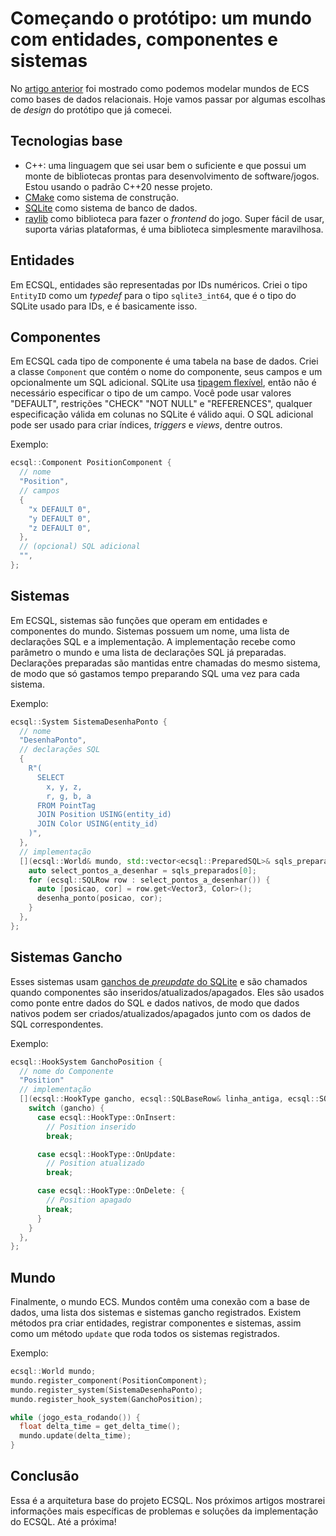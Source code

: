 # Começando o protótipo: um mundo com entidades, componentes e sistemas
No [artigo anterior](01-ecs-databases-pt.md) foi mostrado como podemos modelar mundos de ECS como bases de dados relacionais.
Hoje vamos passar por algumas escolhas de *design* do protótipo que já comecei.


## Tecnologias base
- C++: uma linguagem que sei usar bem o suficiente e que possui um monte de bibliotecas prontas para desenvolvimento de software/jogos.
  Estou usando o padrão C++20 nesse projeto.
- [CMake](https://cmake.org/) como sistema de construção.
- [SQLite](https://sqlite.org/) como sistema de banco de dados.
- [raylib](https://www.raylib.com/) como biblioteca para fazer o *frontend* do jogo.
  Super fácil de usar, suporta várias plataformas, é uma biblioteca simplesmente maravilhosa.


## Entidades
Em ECSQL, entidades são representadas por IDs numéricos.
Criei o tipo `EntityID` como um *typedef* para o tipo `sqlite3_int64`, que é o tipo do SQLite usado para IDs, e é basicamente isso.


## Componentes
Em ECSQL cada tipo de componente é uma tabela na base de dados.
Criei a classe `Component` que contém o nome do componente, seus campos e um opcionalmente um SQL adicional.
SQLite usa [tipagem flexível](https://sqlite.org/flextypegood.html), então não é necessário especificar o tipo de um campo.
Você pode usar valores "DEFAULT", restrições "CHECK" "NOT NULL" e "REFERENCES", qualquer especificação válida em colunas no SQLite é válido aqui.
O SQL adicional pode ser usado para criar índices, *triggers* e *views*, dentre outros.

Exemplo:
```cpp
ecsql::Component PositionComponent {
  // nome
  "Position",
  // campos
  {
    "x DEFAULT 0",
    "y DEFAULT 0",
    "z DEFAULT 0",
  },
  // (opcional) SQL adicional
  "",
};
```


## Sistemas
Em ECSQL, sistemas são funções que operam em entidades e componentes do mundo.
Sistemas possuem um nome, uma lista de declarações SQL e a implementação.
A implementação recebe como parâmetro o mundo e uma lista de declarações SQL já preparadas.
Declarações preparadas são mantidas entre chamadas do mesmo sistema, de modo que só gastamos tempo preparando SQL uma vez para cada sistema.

Exemplo:
```cpp
ecsql::System SistemaDesenhaPonto {
  // nome
  "DesenhaPonto",
  // declarações SQL
  {
    R"(
      SELECT
        x, y, z,
        r, g, b, a
      FROM PointTag
      JOIN Position USING(entity_id)
      JOIN Color USING(entity_id)
    )",
  },
  // implementação
  [](ecsql::World& mundo, std::vector<ecsql::PreparedSQL>& sqls_preparados) {
    auto select_pontos_a_desenhar = sqls_preparados[0];
    for (ecsql::SQLRow row : select_pontos_a_desenhar()) {
      auto [posicao, cor] = row.get<Vector3, Color>();
      desenha_ponto(posicao, cor);
    }
  },
};
```


## Sistemas Gancho
Esses sistemas usam [ganchos de *preupdate* do SQLite](https://www.sqlite.org/c3ref/preupdate_blobwrite.html) e são chamados quando componentes são inseridos/atualizados/apagados.
Eles são usados como ponte entre dados do SQL e dados nativos, de modo que dados nativos podem ser criados/atualizados/apagados junto com os dados de SQL correspondentes.

Exemplo:
```cpp
ecsql::HookSystem GanchoPosition {
  // nome do Componente
  "Position"
  // implementação
  [](ecsql::HookType gancho, ecsql::SQLBaseRow& linha_antiga, ecsql::SQLBaseRow& linha_nova) {
    switch (gancho) {
      case ecsql::HookType::OnInsert:
        // Position inserido
        break;

      case ecsql::HookType::OnUpdate:
        // Position atualizado
        break;

      case ecsql::HookType::OnDelete: {
        // Position apagado
        break;
      }
    }
  },
};
```


## Mundo
Finalmente, o mundo ECS.
Mundos contêm uma conexão com a base de dados, uma lista dos sistemas e sistemas gancho registrados.
Existem métodos pra criar entidades, registrar componentes e sistemas, assim como um método `update` que roda todos os sistemas registrados.

Exemplo:
```cpp
ecsql::World mundo;
mundo.register_component(PositionComponent);
mundo.register_system(SistemaDesenhaPonto);
mundo.register_hook_system(GanchoPosition);

while (jogo_esta_rodando()) {
  float delta_time = get_delta_time();
  mundo.update(delta_time);
}
```


## Conclusão
Essa é a arquitetura base do projeto ECSQL.
Nos próximos artigos mostrarei informações mais específicas de problemas e soluções da implementação do ECSQL.
Até a próxima!
